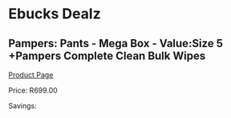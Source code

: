 
# Ebucks Dealz
## Pampers: Pants - Mega Box - Value:Size 5 +Pampers Complete Clean Bulk Wipes
[Product Page](https://www.ebucks.com/web/shop/productSelected.do?prodId=1231421896&catId=1186088243)

Price: R699.00

Savings: 


	